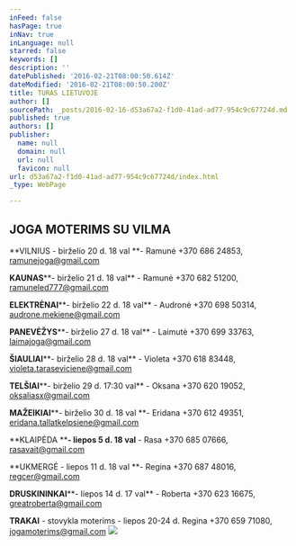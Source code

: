 ```yaml
---
inFeed: false
hasPage: true
inNav: true
inLanguage: null
starred: false
keywords: []
description: ''
datePublished: '2016-02-21T08:00:50.614Z'
dateModified: '2016-02-21T08:00:50.200Z'
title: TURAS LIETUVOJE
author: []
sourcePath: _posts/2016-02-16-d53a67a2-f1d0-41ad-ad77-954c9c67724d.md
published: true
authors: []
publisher:
  name: null
  domain: null
  url: null
  favicon: null
url: d53a67a2-f1d0-41ad-ad77-954c9c67724d/index.html
_type: WebPage

---
```

## JOGA MOTERIMS SU VILMA         

**VILNIUS - birželio 20 d. 18 val **- Ramunė +370 686 24853, ramunejoga@gmail.com                                                                                     

**KAUNAS****- birželio 21 d. 18 val** - Ramunė +370 682 51200, ramuneled777@gmail.com                                                                         

**ELEKTRĖNAI****- birželio 22 d. 18 val** - Audronė +370 698 50314, audrone.mekiene@gmail.com                                                                   

**PANEVĖŽYS****- birželio 27 d. 18 val** - Laimutė +370 699 33763, laimajoga@gmail.com                                                                                           

**ŠIAULIAI****- birželio 28 d. 18 val** - Violeta +370 618 83448, violeta.taraseviciene@gmail.com                                                                       

**TELŠIAI****- birželio 29 d. 17:30 val** - Oksana +370 620 19052, oksaliasx@gmail.com                                                                                     

**MAŽEIKIAI****- birželio 30 d. 18 val **- Eridana +370 612 49351, eridana.tallatkelpsiene@gmail.com                                                               

**KLAIPĖDA ****- liepos 5 d. 18 val** - Rasa +370 685 07666, rasavait@gmail.com                                                                                

**UKMERGĖ - liepos 11 d. 18 val **- Regina +370 687 48016, regcer@gmail.com                                                                                       

**DRUSKININKAI****- liepos 14 d. 17 val** - Roberta +370 623 16675, greatroberta@gmail.com                                                                                         

**TRAKAI** - stovykla moterims - liepos 20-24 d. Regina +370 659 71080, jogamoterims@gmail.com
![](https://the-grid-user-content.s3-us-west-2.amazonaws.com/30b4d86e-3b54-46aa-ab5f-350a4ed56a26.JPG)